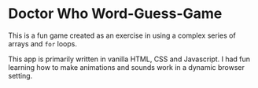 # Doctor Who Word-Guess-Game

This is a fun game created as an exercise in using a complex series of arrays and `for` loops.

This app is primarily written in vanilla HTML, CSS and Javascript. I had fun learning how to make animations and sounds work in a dynamic browser setting.
